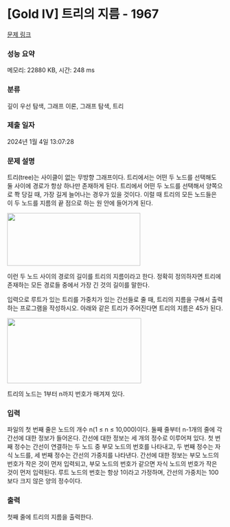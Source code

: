 # [Gold IV] 트리의 지름 - 1967 

[문제 링크](https://www.acmicpc.net/problem/1967) 

### 성능 요약

메모리: 22880 KB, 시간: 248 ms

### 분류

깊이 우선 탐색, 그래프 이론, 그래프 탐색, 트리

### 제출 일자

2024년 1월 4일 13:07:28

### 문제 설명

<p>트리(tree)는 사이클이 없는 무방향 그래프이다. 트리에서는 어떤 두 노드를 선택해도 둘 사이에 경로가 항상 하나만 존재하게 된다. 트리에서 어떤 두 노드를 선택해서 양쪽으로 쫙 당길 때, 가장 길게 늘어나는 경우가 있을 것이다. 이럴 때 트리의 모든 노드들은 이 두 노드를 지름의 끝 점으로 하는 원 안에 들어가게 된다.</p>

<p><img alt="" height="123" src="https://www.acmicpc.net/JudgeOnline/upload/201007/ttrrtrtr.png" width="310"></p>

<p>이런 두 노드 사이의 경로의 길이를 트리의 지름이라고 한다. 정확히 정의하자면 트리에 존재하는 모든 경로들 중에서 가장 긴 것의 길이를 말한다.</p>

<p>입력으로 루트가 있는 트리를 가중치가 있는 간선들로 줄 때, 트리의 지름을 구해서 출력하는 프로그램을 작성하시오. 아래와 같은 트리가 주어진다면 트리의 지름은 45가 된다.</p>

<p><img alt="" height="152" src="https://www.acmicpc.net/JudgeOnline/upload/201007/tttttt.png" width="312"></p>

<p>트리의 노드는 1부터 n까지 번호가 매겨져 있다.</p>

### 입력 

 <p>파일의 첫 번째 줄은 노드의 개수 n(1 ≤ n ≤ 10,000)이다. 둘째 줄부터 n-1개의 줄에 각 간선에 대한 정보가 들어온다. 간선에 대한 정보는 세 개의 정수로 이루어져 있다. 첫 번째 정수는 간선이 연결하는 두 노드 중 부모 노드의 번호를 나타내고, 두 번째 정수는 자식 노드를, 세 번째 정수는 간선의 가중치를 나타낸다. 간선에 대한 정보는 부모 노드의 번호가 작은 것이 먼저 입력되고, 부모 노드의 번호가 같으면 자식 노드의 번호가 작은 것이 먼저 입력된다. 루트 노드의 번호는 항상 1이라고 가정하며, 간선의 가중치는 100보다 크지 않은 양의 정수이다.</p>

### 출력 

 <p>첫째 줄에 트리의 지름을 출력한다.</p>

